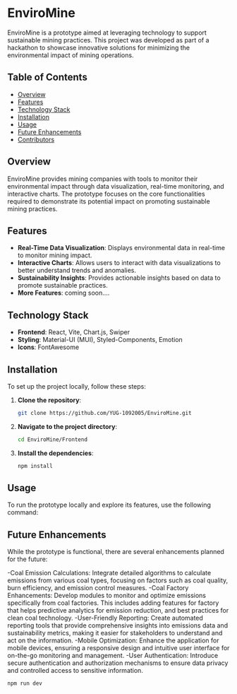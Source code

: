# EnviroMine

EnviroMine is a prototype aimed at leveraging technology to support sustainable mining practices. This project was developed as part of a hackathon to showcase innovative solutions for minimizing the environmental impact of mining operations.

## Table of Contents

- [Overview](#overview)
- [Features](#features)
- [Technology Stack](#technology-stack)
- [Installation](#installation)
- [Usage](#usage)
- [Future Enhancements](#future-enhancements)
- [Contributors](#contributors)

## Overview

EnviroMine provides mining companies with tools to monitor their environmental impact through data visualization, real-time monitoring, and interactive charts. The prototype focuses on the core functionalities required to demonstrate its potential impact on promoting sustainable mining practices.

## Features

- **Real-Time Data Visualization**: Displays environmental data in real-time to monitor mining impact.
- **Interactive Charts**: Allows users to interact with data visualizations to better understand trends and anomalies.
- **Sustainability Insights**: Provides actionable insights based on data to promote sustainable practices.
- **More Features**: coming soon....
  
## Technology Stack

- **Frontend**: React, Vite, Chart.js, Swiper
- **Styling**: Material-UI (MUI), Styled-Components, Emotion
- **Icons**: FontAwesome

## Installation

To set up the project locally, follow these steps:

1. **Clone the repository**:

    ```bash
    git clone https://github.com/YUG-1092005/EnviroMine.git
    ```

2. **Navigate to the project directory**:

    ```bash
    cd EnviroMine/Frontend
    ```

3. **Install the dependencies**:

    ```bash
    npm install
    ```

## Usage

To run the prototype locally and explore its features, use the following command:

## Future Enhancements

While the prototype is functional, there are several enhancements planned for the future:

-Coal Emission Calculations: Integrate detailed algorithms to calculate emissions from various coal types, focusing on factors such as coal quality, burn efficiency, and emission control measures.
-Coal Factory Enhancements: Develop modules to monitor and optimize emissions specifically from coal factories. This includes adding features for factory that helps predictive analytics for emission reduction, and best practices for clean coal technology.
-User-Friendly Reporting: Create automated reporting tools that provide comprehensive insights into emissions data and sustainability metrics, making it easier for stakeholders to understand and act on the information.
-Mobile Optimization: Enhance the application for mobile devices, ensuring a responsive design and intuitive user interface for on-the-go monitoring and management.
-User Authentication: Introduce secure authentication and authorization mechanisms to ensure data privacy and controlled access to sensitive information.


```bash
npm run dev
